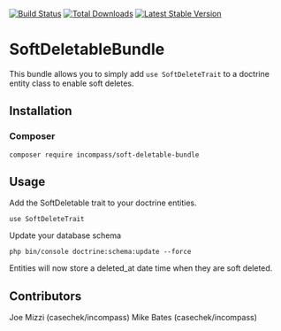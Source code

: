 [![Build Status](https://travis-ci.org/incompass/SoftDeletableBundle.svg?branch=master)](https://travis-ci.org/incompass/SoftDeletableBundle)
[![Total Downloads](https://poser.pugx.org/incompass/soft-deletable-bundle/downloads.svg)](https://packagist.org/packages/incompass/soft-deletable-bundle)
[![Latest Stable Version](https://poser.pugx.org/incompass/soft-deletable-bundle/v/stable.svg)](https://packagist.org/packages/incompass/soft-deletable-bundle)

SoftDeletableBundle
===================

This bundle allows you to simply add ```use SoftDeleteTrait```
to a doctrine entity class to enable soft deletes.

Installation
------------

### Composer
```
composer require incompass/soft-deletable-bundle
```

Usage
-----

Add the SoftDeletable trait to your doctrine entities.

```
use SoftDeleteTrait
```

Update your database schema
```
php bin/console doctrine:schema:update --force
```

Entities will now store a deleted_at date time when they are soft deleted.

Contributors
------------

Joe Mizzi (casechek/incompass)
Mike Bates (casechek/incompass)
